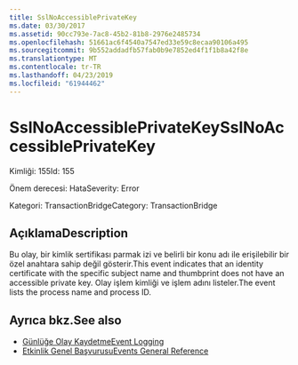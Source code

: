 ```yaml
---
title: SslNoAccessiblePrivateKey
ms.date: 03/30/2017
ms.assetid: 90cc793e-7ac8-45b2-81b8-2976e2485734
ms.openlocfilehash: 51661ac6f4540a7547ed33e59c8ecaa90106a495
ms.sourcegitcommit: 9b552addadfb57fab0b9e7852ed4f1f1b8a42f8e
ms.translationtype: MT
ms.contentlocale: tr-TR
ms.lasthandoff: 04/23/2019
ms.locfileid: "61944462"
---
```

# <a name="sslnoaccessibleprivatekey"></a><span data-ttu-id="38738-102">SslNoAccessiblePrivateKey</span><span class="sxs-lookup"><span data-stu-id="38738-102">SslNoAccessiblePrivateKey</span></span>
<span data-ttu-id="38738-103">Kimliği: 155</span><span class="sxs-lookup"><span data-stu-id="38738-103">Id: 155</span></span>  
  
 <span data-ttu-id="38738-104">Önem derecesi: Hata</span><span class="sxs-lookup"><span data-stu-id="38738-104">Severity: Error</span></span>  
  
 <span data-ttu-id="38738-105">Kategori: TransactionBridge</span><span class="sxs-lookup"><span data-stu-id="38738-105">Category: TransactionBridge</span></span>  
  
## <a name="description"></a><span data-ttu-id="38738-106">Açıklama</span><span class="sxs-lookup"><span data-stu-id="38738-106">Description</span></span>  
 <span data-ttu-id="38738-107">Bu olay, bir kimlik sertifikası parmak izi ve belirli bir konu adı ile erişilebilir bir özel anahtara sahip değil gösterir.</span><span class="sxs-lookup"><span data-stu-id="38738-107">This event indicates that an identity certificate with the specific subject name and thumbprint does not have an accessible private key.</span></span> <span data-ttu-id="38738-108">Olay işlem kimliği ve işlem adını listeler.</span><span class="sxs-lookup"><span data-stu-id="38738-108">The event lists the process name and process ID.</span></span>  
  
## <a name="see-also"></a><span data-ttu-id="38738-109">Ayrıca bkz.</span><span class="sxs-lookup"><span data-stu-id="38738-109">See also</span></span>

- [<span data-ttu-id="38738-110">Günlüğe Olay Kaydetme</span><span class="sxs-lookup"><span data-stu-id="38738-110">Event Logging</span></span>](../../../../../docs/framework/wcf/diagnostics/event-logging/index.md)
- [<span data-ttu-id="38738-111">Etkinlik Genel Başvurusu</span><span class="sxs-lookup"><span data-stu-id="38738-111">Events General Reference</span></span>](../../../../../docs/framework/wcf/diagnostics/event-logging/events-general-reference.md)

